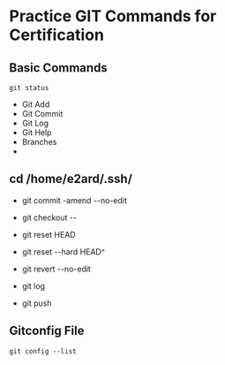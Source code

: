# Practice GIT Commands for Certification 

## Basic Commands 
 ```
 git status
``` 
- Git Add
- Git Commit
- Git Log
- Git Help
- Branches
- 

##
## cd /home/e2ard/.ssh/


- git commit -amend --no-edit
- git checkout --
- git reset HEAD 

- git reset --hard HEAD^
- git revert --no-edit
- git log 
- git push 

## Gitconfig File

```
git config --list 
```